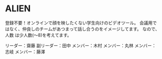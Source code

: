 # ALIEN

登録不要！オンラインで顔を映したくない学生向けのビデオツール。
会議用ではなく、仲良しのチームがあつまって話し合うのをイメージしてます。 なので、人数
は少人数(〜8)を考えてます。


リーダー：齋藤
副リーダー：田中
メンバー：木村
メンバー：丸林
メンバー：志岐
メンバー：藤澤
